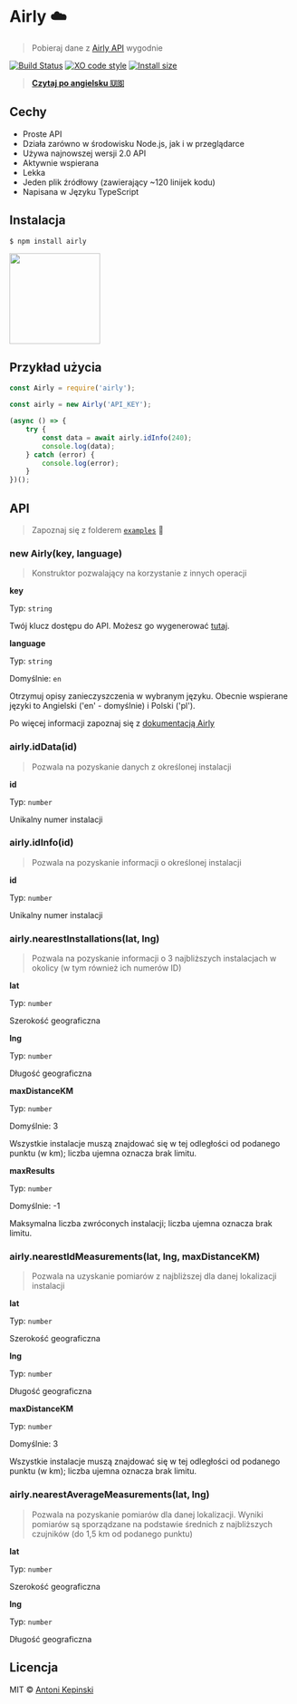 # Airly :cloud:

> Pobieraj dane z [Airly API](https://developer.airly.eu/docs) wygodnie

[![Build Status](https://travis-ci.org/xxczaki/airly.svg?branch=master)](https://travis-ci.org/xxczaki/airly) 
[![XO code style](https://img.shields.io/badge/code_style-XO-5ed9c7.svg)](https://github.com/xojs/xo) 
[![Install size](https://packagephobia.now.sh/badge?p=airly)](https://packagephobia.now.sh/result?p=airly)

> [**Czytaj po angielsku 🇺🇸**](https://github.com/xxczaki/airly/blob/master/readme.md)

## Cechy

* Proste API
* Działa zarówno w środowisku Node.js, jak i w przeglądarce
* Używa najnowszej wersji 2.0 API
* Aktywnie wspierana
* Lekka
* Jeden plik źródłowy (zawierający ~120 linijek kodu)
* Napisana w Języku TypeScript

## Instalacja

```
$ npm install airly
```

<a href="https://www.patreon.com/akepinski">
	<img src="https://c5.patreon.com/external/logo/become_a_patron_button@2x.png" width="160">
</a>


## Przykład użycia

```js
const Airly = require('airly');

const airly = new Airly('API_KEY');

(async () => {
	try {
		const data = await airly.idInfo(240);
		console.log(data);
	} catch (error) {
		console.log(error);
	}
})();
```


## API

> Zapoznaj się z folderem [`examples`](https://github.com/xxczaki/airly/tree/master/examples) :rocket:

### new Airly(key, language)

> Konstruktor pozwalający na korzystanie z innych operacji

**key**

Typ: `string`

Twój klucz dostępu do API. Możesz go wygenerować [tutaj](https://developer.airly.eu/).

**language**

Typ: `string`

Domyślnie: `en`

Otrzymuj opisy zanieczyszczenia w wybranym języku. Obecnie wspierane języki to Angielski ('en' - domyślnie) i Polski ('pl').

Po więcej informacji zapoznaj się z [dokumentacją Airly](https://developer.airly.eu/docs#general.language)

### airly.idData(id)

> Pozwala na pozyskanie danych z określonej instalacji

**id**

Typ: `number`

Unikalny numer instalacji

### airly.idInfo(id)

> Pozwala na pozyskanie informacji o określonej instalacji

**id**

Typ: `number`

Unikalny numer instalacji

### airly.nearestInstallations(lat, lng)

> Pozwala na pozyskanie informacji o 3 najbliższych instalacjach w okolicy (w tym również ich numerów ID)

**lat**

Typ: `number`

Szerokość geograficzna

**lng**

Typ: `number`

Długość geograficzna

**maxDistanceKM**

Typ: `number`

Domyślnie: 3

Wszystkie instalacje muszą znajdować się w tej odległości od podanego punktu (w km); liczba ujemna oznacza brak limitu.

**maxResults**

Typ: `number`

Domyślnie: -1

Maksymalna liczba zwróconych instalacji; liczba ujemna oznacza brak limitu.

### airly.nearestIdMeasurements(lat, lng, maxDistanceKM)

> Pozwala na uzyskanie pomiarów z najbliższej dla danej lokalizacji instalacji

**lat**

Typ: `number`

Szerokość geograficzna

**lng**

Typ: `number`

Długość geograficzna

**maxDistanceKM**

Typ: `number`

Domyślnie: 3

Wszystkie instalacje muszą znajdować się w tej odległości od podanego punktu (w km); liczba ujemna oznacza brak limitu.

### airly.nearestAverageMeasurements(lat, lng)

> Pozwala na pozyskanie pomiarów dla danej lokalizacji. Wyniki pomiarów są sporządzane na podstawie średnich z najbliższych czujników (do 1,5 km od podanego punktu)

**lat**

Typ: `number`

Szerokość geograficzna

**lng**

Typ: `number`

Długość geograficzna

## Licencja

MIT © [Antoni Kepinski](https://kepinski.me)
